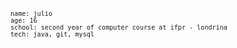 

<div>
  <code>

    name: julio
    age: 16
    school: second year of computer course at ifpr - londrina
    tech: java, git, mysql
    
  </code>
</div>


</div>
